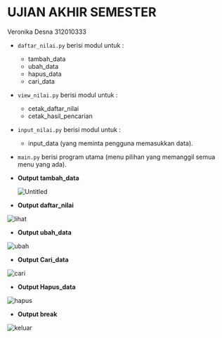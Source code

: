 # UJIAN AKHIR SEMESTER
Veronika Desna
312010333



 
* ``daftar_nilai.py`` berisi modul untuk  :
    * tambah_data
    * ubah_data
    * hapus_data
    * cari_data 
* ``view_nilai.py`` berisi modul untuk : 
    * cetak_daftar_nilai 
    * cetak_hasil_pencarian
* ``input_nilai.py`` berisi modul untuk :
    * input_data (yang meminta pengguna memasukkan data).
* ``main.py`` berisi program utama (menu pilihan yang memanggil semua menu yang ada).
* **Output tambah_data**
  
  ![Untitled](https://user-images.githubusercontent.com/73016496/104223334-13344980-5476-11eb-8894-2c405a27f8f4.png)



* **Output daftar_nilai**


![lihat](https://user-images.githubusercontent.com/73016496/104223362-1d564800-5476-11eb-984f-315b1153e8e7.png)




* **Output ubah_data**

![ubah](https://user-images.githubusercontent.com/73016496/104223348-18919400-5476-11eb-929b-2fcfb20cd0f5.png)


* **Output Cari_data**



![cari](https://user-images.githubusercontent.com/73016496/104223408-2a733700-5476-11eb-9009-aba4b4286a13.png)



* **Output Hapus_data**


![hapus](https://user-images.githubusercontent.com/73016496/104223392-25ae8300-5476-11eb-8571-782b1c6b507c.png)




* **Output break**

![keluar](https://user-images.githubusercontent.com/73016496/104223381-21826580-5476-11eb-946f-b586a89bcff8.png)

